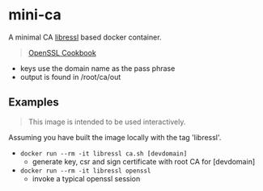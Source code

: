 # mini-ca

A minimal CA [libressl](https://www.libressl.org/) based docker container.

> [OpenSSL Cookbook](https://www.feistyduck.com/library/openssl-cookbook/online/)

- keys use the domain name as the pass phrase
- output is found in /root/ca/out

## Examples

> This image is intended to be used interactively.

Assuming you have built the image locally with the tag 'libressl'.

- `docker run --rm -it libressl ca.sh [devdomain]`
    - generate key, csr and sign certificate with root CA for [devdomain]
- `docker run --rm -it libressl openssl`
    - invoke a typical openssl session
